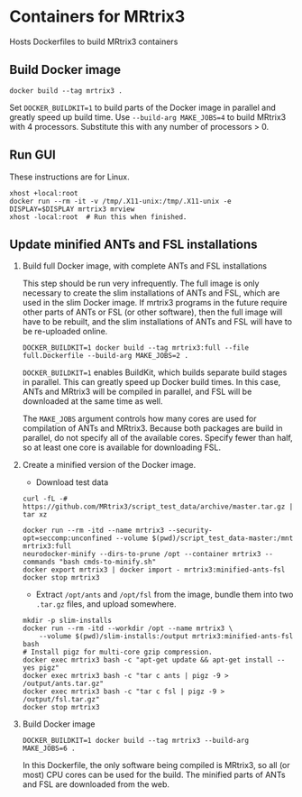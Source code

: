 # Containers for MRtrix3

Hosts Dockerfiles to build MRtrix3 containers

## Build Docker image

```
docker build --tag mrtrix3 .
```

Set `DOCKER_BUILDKIT=1` to build parts of the Docker image in parallel and greatly speed up build time. Use `--build-arg MAKE_JOBS=4` to build MRtrix3 with 4 processors. Substitute this with any number of processors > 0.

## Run GUI

These instructions are for Linux.

```
xhost +local:root
docker run --rm -it -v /tmp/.X11-unix:/tmp/.X11-unix -e DISPLAY=$DISPLAY mrtrix3 mrview
xhost -local:root  # Run this when finished.
```

## Update minified ANTs and FSL installations

1. Build full Docker image, with complete ANTs and FSL installations

    This step should be run very infrequently. The full image is only necessary to create the slim installations of ANTs and FSL, which are used in the slim Docker image. If mrtrix3 programs in the future require other parts of ANTs or FSL (or other software), then the full image will have to be rebuilt, and the slim installations of ANTs and FSL will have to be re-uploaded online.

    ```
    DOCKER_BUILDKIT=1 docker build --tag mrtrix3:full --file full.Dockerfile --build-arg MAKE_JOBS=2 .
    ```

    `DOCKER_BUILDKIT=1` enables BuildKit, which builds separate build stages in parallel. This can greatly speed up Docker build times. In this case, ANTs and MRtrix3 will be compiled in parallel, and FSL will be downloaded at the same time as well.

    The `MAKE_JOBS` argument controls how many cores are used for compilation of ANTs and MRtrix3. Because both packages are build in parallel, do not specify all of the available cores. Specify fewer than half, so at least one core is available for downloading FSL.

2. Create a minified version of the Docker image.

    - Download test data

    ```
    curl -fL -# https://github.com/MRtrix3/script_test_data/archive/master.tar.gz | tar xz
    ```

    ```
    docker run --rm -itd --name mrtrix3 --security-opt=seccomp:unconfined --volume $(pwd)/script_test_data-master:/mnt mrtrix3:full
    neurodocker-minify --dirs-to-prune /opt --container mrtrix3 --commands "bash cmds-to-minify.sh"
    docker export mrtrix3 | docker import - mrtrix3:minified-ants-fsl
    docker stop mrtrix3
    ```

    - Extract `/opt/ants` and `/opt/fsl` from the image, bundle them into two `.tar.gz` files, and upload somewhere.

    ```
    mkdir -p slim-installs
    docker run --rm -itd --workdir /opt --name mrtrix3 \
        --volume $(pwd)/slim-installs:/output mrtrix3:minified-ants-fsl bash
    # Install pigz for multi-core gzip compression.
    docker exec mrtrix3 bash -c "apt-get update && apt-get install --yes pigz"
    docker exec mrtrix3 bash -c "tar c ants | pigz -9 > /output/ants.tar.gz"
    docker exec mrtrix3 bash -c "tar c fsl | pigz -9 > /output/fsl.tar.gz"
    docker stop mrtrix3
    ```

3. Build Docker image

    ```
    DOCKER_BUILDKIT=1 docker build --tag mrtrix3 --build-arg MAKE_JOBS=6 .
    ```

    In this Dockerfile, the only software being compiled is MRtrix3, so all (or most) CPU cores can be used for the build. The minified parts of ANTs and FSL are downloaded from the web.
